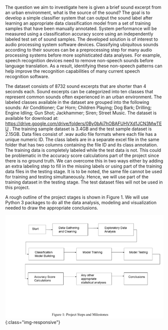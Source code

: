 The question we aim to investigate here is given a brief sound excerpt from an urban environment, what is the source of the sound? The goal is to develop a simple classifier system that can output the sound label after learning an appropriate data classification model from a set of training samples that have been manually annotated. System performance will be measured using a classification accuracy score using an independently labeled test set of sound samples. The developed solution is of interest to audio processing system software devices. Classifying ubiquitous sounds according to their sources can be a preprocessing step for many audio processing systems before more sophisticated data analyses. For example, speech recognition devices need to remove non-speech sounds before language translation. As a result, identifying these non-speech patterns can help improve the recognition capabilities of many current speech recognition software.

The dataset consists of 8732 sound excerpts that are shorter than 4 seconds each. Sound excerpts can be categorized into ten classes that represent common sounds often experienced in an urban environment. The labeled classes available in the dataset are grouped into the following sounds: Air Conditioner; Car Horn; Children Playing; Dog Bark; Drilling; Engine Idling; Gun Shot; Jackhammer; Siren; Street Music. The dataset is available for download at: https://drive.google.com/drive/folders/0By0bAi7hOBAFUHVXd1JCN3MwTEU . The training sample dataset is 3.4GB and the test sample dataset is 2.15GB. Data files consist of .wav audio file formats where each file has a unique numeric ID. The class labels are in a separate excel file in the same folder that has two columns containing the file ID and its class annotation. The training data is completely labeled while the test data is not. This could be problematic in the accuracy score calculations part of the project since there is no ground truth. We can overcome this in two ways either by adding an extra labeling step to fill in the missing labels or using part of the training data files in the testing stage. It is to be noted, the same file cannot be used for training and testing simultaneously. Hence, we will use part of the training dataset in the testing stage. The test dataset files will not be used in this project.

A rough outline of the project stages is shown in Figure 1. We will use Python 3 packages to do all the data analysis, modeling and visualization needed to draw the appropriate conclusions.

![Methods Block Diagram](/images/intro_methods.png){:class="img-responsive"}
